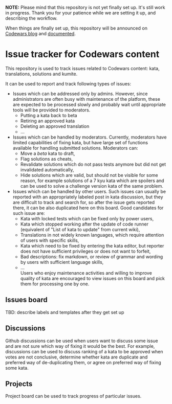 **NOTE:** Please mind that this repository is not yet finally set up. It's still work in progress. Thank you for your patience while we are setting it up, and describing the workflow.

When things are finally set up, this repository will be announced on [Codewars blog](https://blog.codewars.com/) and [documented](https://docs.codewars.com/).



# Issue tracker for Codewars content

This repository is used to track issues related to Codewars content:
kata, translations, solutions and kumite.

It can be used to report and track following types of issues:
- Issues which can be addressed only by admins. However, since
administrators are often busy with maintenance of the platform, these
are expected to be processed slowly and probably wait until appropriate
tools will be provided to moderators. 
  - Putting a kata back to beta
  - Retiring an approved kata
  - Deleting an approved translation
  - ... 
- Issues which can be handled by moderators. Currently, moderators have
limited capabilities of fixing kata, but have large set of functions
 available for handling submitted solutions. Moderators can:
  - Move a *beta* kata to draft, 
  - Flag solutions as cheats, 
  - Revalidate solutions which do not pass tests anymore but did not get
invalidated automatically, 
  - Hide solutions which are valid, but should not be visible for some
 reason, for example solutions of a 7 kyu kata which are spoilers and can
be used to solve a challenge version kata of the same problem. 
- Issues which can be handled by other users. Such issues can usually be reported
with an appropriately labeled post in kata discussion, but they are difficult
to track and search for, so after the issue gets reported there, it can be
also duplicated here on this board. Good candidates for such issue are:
  - Kata with locked tests which can be fixed only by power users, 
  - Kata which stopped working after the update of code runner
(equivalent of "List of kata to update" from current wiki), 
  - Translations in not widely known languages, which require attention of users
with specific skills, 
  - Kata which need to be fixed by entering the kata editor, but reporter does not
have sufficient privileges or does not want to forfeit,
  - Bad descriptions: fix markdown, or review of grammar and wording by users with
sufficient language skills, 
  - ...  
Users who enjoy maintenance activities and willing to improve quality of kata
are encouraged to view issues on this board and pick them for processing one by one. 


## Issues board

TBD: describe labels and templates after they get set up

## Discussions

Github discussions can be used when users want to discuss some issue
and are not sure which way of fixing it would be the best. For example,
discussions can be used to discuss ranking of a kata to be approved 
when votes are not conclusive, determine whether kata are duplicate and
preferred way of de-duplicating them, or agree on preferred way of fixing
some kata. 

## Projects

Project board can be used to track progress of particular issues. 
